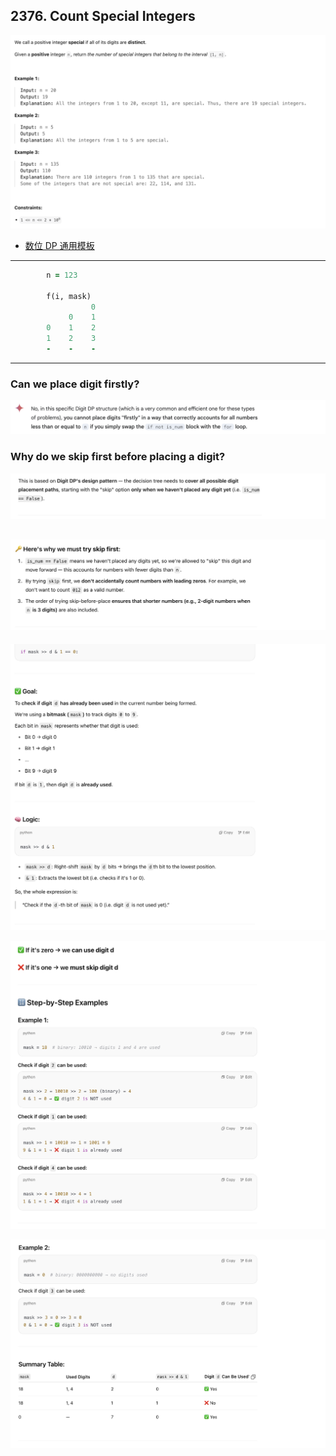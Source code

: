 ## 2376. Count Special Integers
![](img/2025-06-03-14-24-35.png)

- [数位 DP 通用模板](https://www.bilibili.com/video/BV1rS4y1s721?t=1206.8)
---

```ruby
        n = 123

        f(i, mask)        
                  0
             0    1
        0    1    2
        1    2    3
        -    -    -
```
---

### Can we place digit firstly?


![](img/2025-06-04-13-59-02.png)


### Why do we **skip** first before placing a digit?

![](img/2025-06-04-14-42-44.png)


![](img/2025-06-04-14-44-28.png)
---

![](img/2025-06-04-14-48-31.png)

![](img/2025-06-04-14-48-57.png)

![](img/2025-06-04-14-49-14.png)


